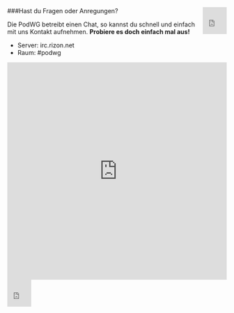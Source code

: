 <iframe style="float:right;" src="http://api.flattr.com/button/view/?url=http%3A%2F%2Fpodwg.de%2Fvideos%2F&amp;title=Videos&amp;description=Aufnehmen%20in%20der%20PodWG&amp;uid=raidenger&amp;language=de_DE&amp;category=audio&amp;tags=podcast&amp;" class="FlattrButton" width="55" height="62" frameborder="0" scrolling="no" title="Flattr" border="0" marginheight="0" marginwidth="0" allowtransparency="true"></iframe>
###Hast du Fragen oder Anregungen?

Die PodWG betreibt einen Chat, so kannst du schnell und einfach mit uns Kontakt aufnehmen.
**Probiere es doch einfach mal aus!**

- Server: irc.rizon.net
- Raum: #podwg

<iframe width="100%" height="500px" scrolling="no" style="border:0" src="https://widget.mibbit.com/?server=irc.rizon.net&amp;channel=%23podwg&amp;nick=WG_Besucher_%3F%3F%3F%3F&amp;settings="></iframe>

<iframe src="http://api.flattr.com/button/view/?url=http%3A%2F%2Fpodwg.de%2Fvideos%2F&amp;title=Videos&amp;description=Aufnehmen%20in%20der%20PodWG&amp;uid=raidenger&amp;language=de_DE&amp;category=audio&amp;tags=podcast&amp;" class="FlattrButton" width="55" height="62" frameborder="0" scrolling="no" title="Flattr" border="0" marginheight="0" marginwidth="0" allowtransparency="true"></iframe>
